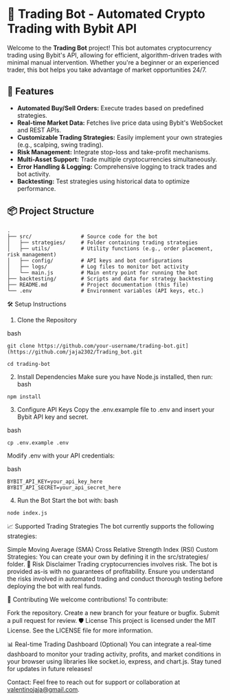 # 🚀 Trading Bot - Automated Crypto Trading with Bybit API

Welcome to the **Trading Bot** project! This bot automates cryptocurrency trading using Bybit's API, allowing for efficient, algorithm-driven trades with minimal manual intervention. Whether you're a beginner or an experienced trader, this bot helps you take advantage of market opportunities 24/7.

## 🌟 Features
- **Automated Buy/Sell Orders:** Execute trades based on predefined strategies.
- **Real-time Market Data:** Fetches live price data using Bybit's WebSocket and REST APIs.
- **Customizable Trading Strategies:** Easily implement your own strategies (e.g., scalping, swing trading).
- **Risk Management:** Integrate stop-loss and take-profit mechanisms.
- **Multi-Asset Support:** Trade multiple cryptocurrencies simultaneously.
- **Error Handling & Logging:** Comprehensive logging to track trades and bot activity.
- **Backtesting:** Test strategies using historical data to optimize performance.

## 📦 Project Structure

```plaintext
.
├── src/                # Source code for the bot
│   ├── strategies/     # Folder containing trading strategies
│   ├── utils/          # Utility functions (e.g., order placement, risk management)
│   ├── config/         # API keys and bot configurations
│   ├── logs/           # Log files to monitor bot activity
│   └── main.js         # Main entry point for running the bot
├── backtesting/        # Scripts and data for strategy backtesting
├── README.md           # Project documentation (this file)
└── .env                # Environment variables (API keys, etc.)
```

🛠️ Setup Instructions
1. Clone the Repository

bash
```plaintext
git clone https://github.com/your-username/trading-bot.git](https://github.com/jaja2302/Trading_bot.git
```
```plaintext
cd trading-bot
```

2. Install Dependencies
Make sure you have Node.js installed, then run:
bash
```plaintext
npm install
```

3. Configure API Keys
Copy the .env.example file to .env and insert your Bybit API key and secret.

bash
```plaintext
cp .env.example .env
```
Modify .env with your API credentials:

bash
```plaintext
BYBIT_API_KEY=your_api_key_here
BYBIT_API_SECRET=your_api_secret_here
```
4. Run the Bot
Start the bot with:
bash
```plaintext
node index.js
```
📈 Supported Trading Strategies
The bot currently supports the following strategies:

Simple Moving Average (SMA) Cross
Relative Strength Index (RSI)
Custom Strategies: You can create your own by defining it in the src/strategies/ folder.
🚨 Risk Disclaimer
Trading cryptocurrencies involves risk. The bot is provided as-is with no guarantees of profitability. Ensure you understand the risks involved in automated trading and conduct thorough testing before deploying the bot with real funds.

🧠 Contributing
We welcome contributions! To contribute:

Fork the repository.
Create a new branch for your feature or bugfix.
Submit a pull request for review.
🛡️ License
This project is licensed under the MIT License. See the LICENSE file for more information.

📊 Real-time Trading Dashboard (Optional)
You can integrate a real-time dashboard to monitor your trading activity, profits, and market conditions in your browser using libraries like socket.io, express, and chart.js. Stay tuned for updates in future releases!

Contact: Feel free to reach out for support or collaboration at valentinojaja@gmail.com.
